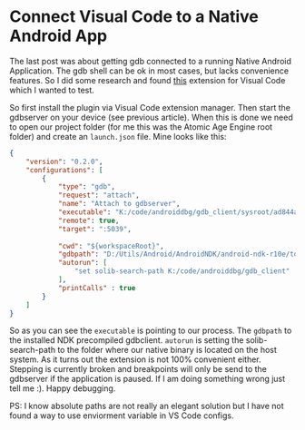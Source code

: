 # Connect Visual Code to a Native Android App 
 
The last post was about getting gdb connected to a running Native Android Application. The gdb shell can be ok in most cases, but lacks convenience features. So I did some research and found [this](https://github.com/WebFreak001/code-debug) extension for Visual Code which I wanted to test.  
 
So first install the plugin via Visual Code extension manager. Then start the gdbserver on your device (see previous article). When this is done we need to open our project folder (for me this was the Atomic Age Engine root folder) and create an ```launch.json``` file. Mine looks like this:

```json
{
    "version": "0.2.0",
    "configurations": [
        {
            "type": "gdb",
            "request": "attach",
            "name": "Attach to gdbserver",
            "executable": "K:/code/androiddbg/gdb_client/sysroot/ad844a27d43/system/bin/app_process32",
            "remote": true,
            "target": ":5039",
            
            "cwd": "${workspaceRoot}",
            "gdbpath": "D:/Utils/Android/AndroidNDK/android-ndk-r10e/toolchains/arm-linux-androideabi-4.9/prebuilt/windows/bin/arm-linux-androideabi-gdb.exe",
            "autorun": [
                "set solib-search-path K:/code/androiddbg/gdb_client"
            ],
            "printCalls" : true
        }
    ]
}
```
So as you can see the ```executable``` is pointing to our process. The ```gdbpath``` to the installed NDK precompiled gdbclient. ```autorun``` is setting the solib-search-path to the folder where our native binary is located on the host system. As it turns out the extension is not 100% convenient either. Stepping is currently broken and breakpoints will only be send to the gdbserver if the application is paused. If I am doing something wrong just tell me :).
Happy debugging.

PS: I know absolute paths are not really an elegant solution but I have not found a way to use enviorment variable in VS Code configs. 
